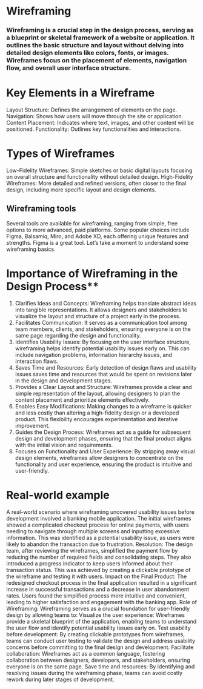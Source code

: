 # Wireframing

### Wireframing is a crucial step in the design process, serving as a blueprint or skeletal framework of a website or application. It outlines the basic structure and layout without delving into detailed design elements like colors, fonts, or images. Wireframes focus on the placement of elements, navigation flow, and overall user interface structure.

# Key Elements in a Wireframe

Layout Structure:   Defines the arrangement of elements on the page.
Navigation: Shows how users will move through the site or application.
Content Placement: Indicates where text, images, and other content will be positioned.
Functionality: Outlines key functionalities and interactions.

# Types of Wireframes

Low-Fidelity Wireframes: Simple sketches or basic digital layouts focusing on overall structure and functionality without detailed design.
High-Fidelity Wireframes: More detailed and refined versions, often closer to the final design, including more specific layout and design elements.

## Wireframing tools 
Several tools are available for wireframing, ranging from simple, free options to more advanced, paid platforms. Some popular choices include Figma, Balsamiq, Miro, and Adobe XD, each offering unique features and strengths. Figma is a great tool. Let’s take a moment to understand some wireframing basics.

# Importance of Wireframing in the Design Process**

1. Clarifies Ideas and Concepts:
     Wireframing helps translate abstract ideas into tangible representations. It allows designers and stakeholders to visualize the layout and structure of a project early in the process.
2. Facilitates Communication:
   It serves as a communication tool among team members, clients, and stakeholders, ensuring everyone is on the same page regarding the design and functionality.
3. Identifies Usability Issues:
     By focusing on the user interface structure, wireframing helps identify potential usability issues early on. This can include navigation problems, information hierarchy issues, and interaction flaws.
4. Saves Time and Resources:
     Early detection of design flaws and usability issues saves time and resources that would be spent on revisions later in the design and development stages.
5. Provides a Clear Layout and Structure:
   Wireframes provide a clear and simple representation of the layout, allowing designers to plan the content placement and prioritize elements effectively.
6. Enables Easy Modifications:
   Making changes to a wireframe is quicker and less costly than altering a high-fidelity design or a developed product. This flexibility encourages experimentation and iterative improvement.
7. Guides the Design Process:
   Wireframes act as a guide for subsequent design and development phases, ensuring that the final product aligns with the initial vision and requirements.
8. Focuses on Functionality and User Experience:
   By stripping away visual design elements, wireframes allow designers to concentrate on the functionality and user experience, ensuring the product is intuitive and user-friendly.

# Real-world example 
A real-world scenario where wireframing uncovered usability issues before development involved a banking mobile application. The initial wireframes showed a complicated checkout process for online payments, with users needing to navigate through multiple screens and inputting excessive information. This was identified as a potential usability issue, as users were likely to abandon the transaction due to frustration. 
Resolution:
The design team, after reviewing the wireframes, simplified the payment flow by reducing the number of required fields and consolidating steps. They also introduced a progress indicator to keep users informed about their transaction status. This was achieved by creating a clickable prototype of the wireframe and testing it with users. 
Impact on the Final Product:
The redesigned checkout process in the final application resulted in a significant increase in successful transactions and a decrease in user abandonment rates. Users found the simplified process more intuitive and convenient, leading to higher satisfaction and engagement with the banking app. 
Role of Wireframing:
Wireframing serves as a crucial foundation for user-friendly design by allowing teams to:
Visualize the user experience:
Wireframes provide a skeletal blueprint of the application, enabling teams to understand the user flow and identify potential usability issues early on. 
Test usability before development:
By creating clickable prototypes from wireframes, teams can conduct user testing to validate the design and address usability concerns before committing to the final design and development. 
Facilitate collaboration:
Wireframes act as a common language, fostering collaboration between designers, developers, and stakeholders, ensuring everyone is on the same page. 
Save time and resources:
By identifying and resolving issues during the wireframing phase, teams can avoid costly rework during later stages of development. 
